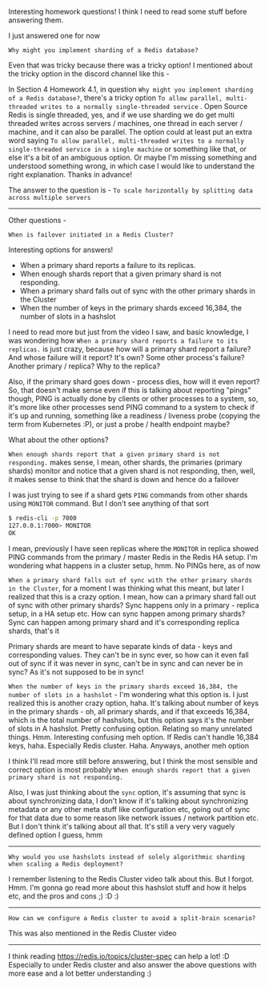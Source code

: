 Interesting homework questions! I think I need to read some stuff before answering them.

I just answered one for now

`Why might you implement sharding of a Redis database?`

Even that was tricky because there was a tricky option! I mentioned about the tricky option in the discord channel like this -

In Section 4 Homework 4.1, in question `Why might you implement sharding of a Redis database?`, there's a tricky option `To allow parallel, multi-threaded writes to a normally single-threaded service` . Open Source Redis is single threaded, yes, and if we use sharding we do get multi threaded writes across servers / machines, one thread in each server / machine, and it can also be parallel. The option could at least put an extra word saying `To allow parallel, multi-threaded writes to a normally single-threaded service in a single machine` or something like that, or else it's a bit of an ambiguous option. Or maybe I'm missing something and understood something wrong, in which case I would like to understand the right explanation. Thanks in advance!

The answer to the question is - `To scale horizontally by splitting data across multiple servers `

---

Other questions -

`When is failover initiated in a Redis Cluster?`

Interesting options for answers!

- When a primary shard reports a failure to its replicas.
- When enough shards report that a given primary shard is not responding.
- When a primary shard falls out of sync with the other primary shards in the Cluster
- When the number of keys in the primary shards exceed 16,384, the number of slots in a hashslot 

I need to read more but just from the video I saw, and basic knowledge, I was wondering how `When a primary shard reports a failure to its replicas.` is just crazy, because how will a primary shard report a failure? And whose failure will it report? It's own? Some other process's failure? Another primary / replica? Why to the replica?

Also, if the primary shard goes down - process dies, how will it even report? So, that doesn't make sense even if this is talking about reporting "pings" though, PING is actually done by clients or other processes to a system, so, it's more like other processes send PING command to a system to check if it's up and running, something like a readiness / liveness probe (copying the term from Kubernetes :P), or just a probe / health endpoint maybe?

What about the other options? 

`When enough shards report that a given primary shard is not responding.` makes sense, I mean, other shards, the primaries (primary shards) monitor and notice that a given shard is not responding, then, well, it makes sense to think that the shard is down and hence do a failover

I was just trying to see if a shard gets `PING` commands from other shards using `MONITOR` command. But I don't see anything of that sort

```bash
$ redis-cli -p 7000
127.0.0.1:7000> MONITOR
OK
```

I mean, previously I have seen replicas where the `MONITOR` in replica showed PING commands from the primary / master Redis in the Redis HA setup. I'm wondering what happens in a cluster setup, hmm. No PINGs here, as of now

`When a primary shard falls out of sync with the other primary shards in the Cluster`, for a moment I was thinking what this meant, but later I realized that this is a crazy option. I mean, how can a primary shard fall out of sync with other primary shards? Sync happens only in a primary - replica setup, in a HA setup etc. How can sync happen among primary shards? Sync can happen among primary shard and it's corresponding replica shards, that's it

Primary shards are meant to have separate kinds of data - keys and corresponding values. They can't be in sync ever, so how can it even fall out of sync if it was never in sync, can't be in sync and can never be in sync? As it's not supposed to be in sync!

`When the number of keys in the primary shards exceed 16,384, the number of slots in a hashslot` - I'm wondering what this option is. I just realized this is another crazy option, haha. It's talking about number of keys in the primary shards - oh, all primary shards, and if that exceeds 16,384, which is the total number of hashslots, but this option says it's the number of slots in A hashslot. Pretty confusing option. Relating so many unrelated things. Hmm. Interesting confusing meh option. If Redis can't handle 16,384 keys, haha. Especially Redis cluster. Haha. Anyways, another meh option

I think I'll read more still before answering, but I think the most sensible and correct option is most probably `When enough shards report that a given primary shard is not responding.`

Also, I was just thinking about the `sync` option, it's assuming that sync is about synchronizing data, I don't know if it's talking about synchronizing metadata or any other meta stuff like configuration etc, going out of sync for that data due to some reason like network issues / network partition etc. But I don't think it's talking about all that. It's still a very very vaguely defined option I guess, hmm

---

`Why would you use hashslots instead of solely algorithmic sharding when scaling a Redis deployment?`

I remember listening to the Redis Cluster video talk about this. But I forgot. Hmm. I'm gonna go read more about this hashslot stuff and how it helps etc, and the pros and cons ;) :D :)

---

`How can we configure a Redis cluster to avoid a split-brain scenario?`

This was also mentioned in the Redis Cluster video

---

I think reading https://redis.io/topics/cluster-spec can help a lot! :D Especially to under Redis cluster and also answer the above questions with more ease and a lot better understanding :)

